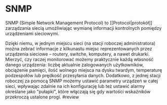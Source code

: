 # SNMP
SNMP (Simple Network Management Protocol) to [[Protocol|protokół]] zarządzania siecią umożliwiając wymianę informacji kontrolnych pomiędzy urządzeniami sieciowymi.  

Dzięki niemu, w jednym miejscu sieci (na stacji roboczej administratora) można zebrać informacje z kilkunastu miejsc reprezentowanych przez urządzenia sieciowe – routery, switche, komputery, a nawet drukarki. Mierzyć, czy raczej monitorować możemy praktycznie każdą własność danego urządzenia: liczbę aktualnie zalogowanych użytkowników, obciążenie pamięci, ilość wolnego miejsca na dysku twardym, temperaturę podzespołów lub prędkość przesyłania danych. Dodatkowo, z jednej stacji roboczej za pomocą SNMP możemy ustawić parametry urządzeń w całej sieci, wpływając zdalnie na ich konfigurację lub też ustawić alarmy określane jako "pułapki", które włączają się gdy wartości wskaźników przekroczą ustalone progi. #review